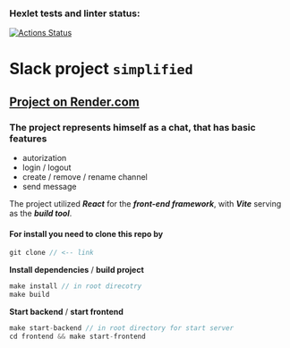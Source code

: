 ### Hexlet tests and linter status:
[![Actions Status](https://github.com/solarxweb/frontend-project-12/actions/workflows/hexlet-check.yml/badge.svg)](https://github.com/solarxweb/frontend-project-12/actions)

# Slack project ``simplified``
## [Project on Render.com](https://slackchat-project.onrender.com/)

###  The project represents himself as a chat, that has basic features
* autorization
* login / logout
* create / remove / rename channel
* send message

The project utilized ***React*** for the ***front-end framework***, with ***Vite*** serving as the ***build tool***.
#### For install you need to clone this repo by
```js
git clone // <-- link
```

****Install dependencies**** / ****build project****
```js
make install // in root direcotry
make build
```
****Start backend**** / ****start frontend****
```js
make start-backend // in root directory for start server
cd frontend && make start-frontend
```







